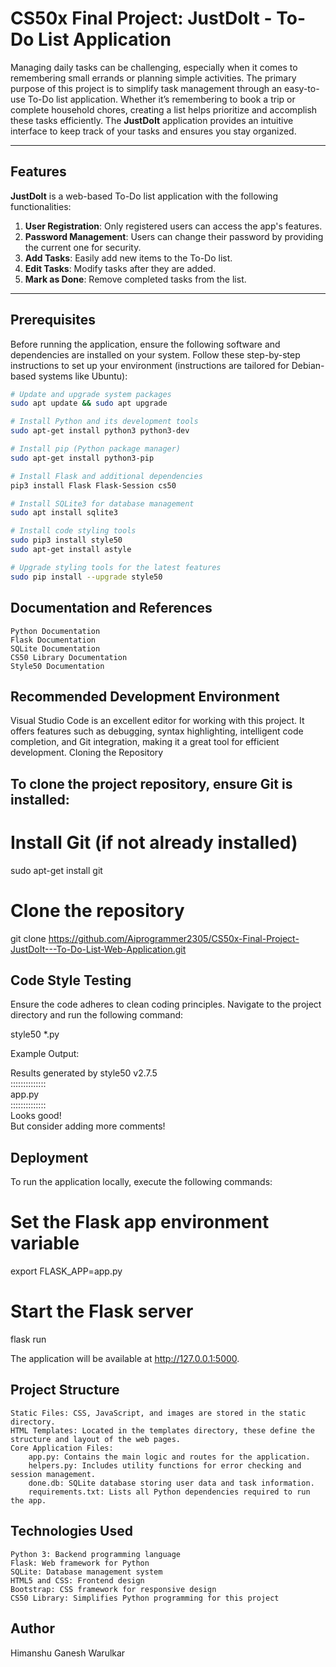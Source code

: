 # CS50x Final Project: JustDoIt - To-Do List Application  

Managing daily tasks can be challenging, especially when it comes to remembering small errands or planning simple activities. The primary purpose of this project is to simplify task management through an easy-to-use To-Do list application. Whether it’s remembering to book a trip or complete household chores, creating a list helps prioritize and accomplish these tasks efficiently. The **JustDoIt** application provides an intuitive interface to keep track of your tasks and ensures you stay organized.

---

## Features  

**JustDoIt** is a web-based To-Do list application with the following functionalities:  

1. **User Registration**: Only registered users can access the app's features.  
2. **Password Management**: Users can change their password by providing the current one for security.  
3. **Add Tasks**: Easily add new items to the To-Do list.  
4. **Edit Tasks**: Modify tasks after they are added.  
5. **Mark as Done**: Remove completed tasks from the list.  

---

## Prerequisites  

Before running the application, ensure the following software and dependencies are installed on your system. Follow these step-by-step instructions to set up your environment (instructions are tailored for Debian-based systems like Ubuntu):  

```bash
# Update and upgrade system packages
sudo apt update && sudo apt upgrade  

# Install Python and its development tools
sudo apt-get install python3 python3-dev  

# Install pip (Python package manager)
sudo apt-get install python3-pip  

# Install Flask and additional dependencies
pip3 install Flask Flask-Session cs50  

# Install SQLite3 for database management
sudo apt install sqlite3  

# Install code styling tools
sudo pip3 install style50  
sudo apt-get install astyle  

# Upgrade styling tools for the latest features
sudo pip install --upgrade style50

```
 
## Documentation and References

    Python Documentation
    Flask Documentation
    SQLite Documentation
    CS50 Library Documentation
    Style50 Documentation

## Recommended Development Environment

Visual Studio Code is an excellent editor for working with this project. It offers features such as debugging, syntax highlighting, intelligent code completion, and Git integration, making it a great tool for efficient development.
Cloning the Repository

## To clone the project repository, ensure Git is installed:

# Install Git (if not already installed)
sudo apt-get install git  

# Clone the repository
git clone https://github.com/Aiprogrammer2305/CS50x-Final-Project-JustDoIt---To-Do-List-Web-Application.git  

## Code Style Testing

Ensure the code adheres to clean coding principles. Navigate to the project directory and run the following command:

style50 *.py  

Example Output:

Results generated by style50 v2.7.5  
::::::::::::::  
app.py  
::::::::::::::  
Looks good!  
But consider adding more comments!  

## Deployment

To run the application locally, execute the following commands:

# Set the Flask app environment variable
export FLASK_APP=app.py  

# Start the Flask server
flask run  

The application will be available at http://127.0.0.1:5000.
## Project Structure

    Static Files: CSS, JavaScript, and images are stored in the static directory.
    HTML Templates: Located in the templates directory, these define the structure and layout of the web pages.
    Core Application Files:
        app.py: Contains the main logic and routes for the application.
        helpers.py: Includes utility functions for error checking and session management.
        done.db: SQLite database storing user data and task information.
        requirements.txt: Lists all Python dependencies required to run the app.

## Technologies Used

    Python 3: Backend programming language
    Flask: Web framework for Python
    SQLite: Database management system
    HTML5 and CSS: Frontend design
    Bootstrap: CSS framework for responsive design
    CS50 Library: Simplifies Python programming for this project

## Author

Himanshu Ganesh Warulkar
